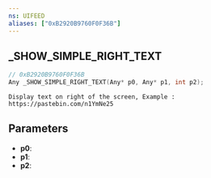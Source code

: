 ```yaml
---
ns: UIFEED
aliases: ["0xB2920B9760F0F36B"]
---
```

## _SHOW_SIMPLE_RIGHT_TEXT

```c
// 0xB2920B9760F0F36B
Any _SHOW_SIMPLE_RIGHT_TEXT(Any* p0, Any* p1, int p2);
```

```
Display text on right of the screen, Example : https://pastebin.com/n1YmNe25
```

## Parameters
* **p0**:
* **p1**:
* **p2**:
